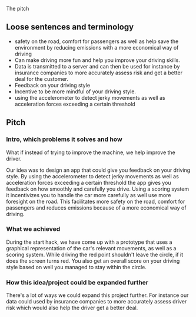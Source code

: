 The pitch


## Loose sentences and terminology

- safety on the road, comfort for passengers as well as help save the environment by reducing emissions with a more economical way of driving
- Can make driving more fun and help you improve your driving skills.
- Data is transmitted to a server and can then be used for instance by insurance companies to more accurately assess risk and get a better deal for the customer.
- Feedback on your driving style
- Incentive to be more mindful of your driving style.
- using the accelerometer to detect jerky movements as well as acceleration forces exceeding a certain threshold


## Pitch


### Intro, which problems it solves and how

What if instead of trying to improve the machine, we help improve the driver. 

Our idea was to design an app that could give you feedback on your driving style. By using the accelerometer to detect jerky movements as well as acceleration forces exceeding a certain threshold the app gives you feedback on how smoothly and carefully you drive. Using a scoring system it incentivizes you to handle the car more carefully as well use more foresight on the road. This facilitates more safety on the road, comfort for passengers and reduces emissions because of a more economical way of driving.

### What we achieved

During the start hack, we have come up with a prototype that uses a graphical representation of the car's relevant movements, as well as a scoring system. While driving the red point shouldn't leave the circle, if it does the screen turns red. You also get an overall score on your driving style based on well you managed to stay within the circle.

### How this idea/project could be expanded further

There's a lot of ways we could expand this project further. For instance our data could used by insurance companies to more accurately assess driver risk which would also help the driver get a better deal.





